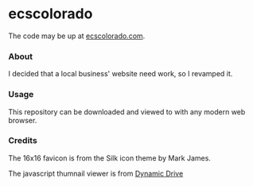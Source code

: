 ecscolorado
===========

The code may be up at [ecscolorado.com](http://www.ecscolorado.com/).

### About

I decided that a local business' website need work, so I revamped it.

### Usage

This repository can be downloaded and viewed to with any modern web browser.

### Credits

The 16x16 favicon is from the Silk icon theme by Mark James.

 The javascript thumnail viewer is from [Dynamic Drive](www.dynamicdrive.com)
